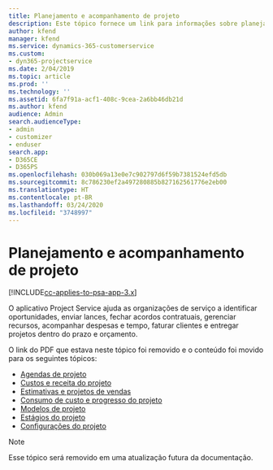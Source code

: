 ```yaml
---
title: Planejamento e acompanhamento de projeto
description: Este tópico fornece um link para informações sobre planejamento e acompanhamento no Project Service Automation.
author: kfend
manager: kfend
ms.service: dynamics-365-customerservice
ms.custom:
- dyn365-projectservice
ms.date: 2/04/2019
ms.topic: article
ms.prod: ''
ms.technology: ''
ms.assetid: 6fa7f91a-acf1-408c-9cea-2a6bb46db21d
ms.author: kfend
audience: Admin
search.audienceType:
- admin
- customizer
- enduser
search.app:
- D365CE
- D365PS
ms.openlocfilehash: 030b069a13e0e7c902797d6f59b7381524efd5db
ms.sourcegitcommit: 8c786230ef2a497280885b827162561776e2eb00
ms.translationtype: HT
ms.contentlocale: pt-BR
ms.lasthandoff: 03/24/2020
ms.locfileid: "3748997"
---
```

# <a name="project-planning-and-tracking"></a>Planejamento e acompanhamento de projeto

[!INCLUDE[cc-applies-to-psa-app-3.x](../../includes/cc-applies-to-psa-app-3x.md)]

O aplicativo Project Service ajuda as organizações de serviço a identificar oportunidades, enviar lances, fechar acordos contratuais, gerenciar recursos, acompanhar despesas e tempo, faturar clientes e entregar projetos dentro do prazo e orçamento. 

O link do PDF que estava neste tópico foi removido e o conteúdo foi movido para os seguintes tópicos:

- [Agendas de projeto](../project-creating.md)
- [Custos e receita do projeto](../project-estimating.md)
- [Estimativas e projetos de vendas](../project-leveraging.md)
- [Consumo de custo e progresso do projeto](../project-tracking.md)
- [Modelos de projeto](../project-templates.md)
- [Estágios do projeto](../project-stages.md)
- [Configurações do projeto](../project-settings.md)

> [!NOTE]
> Esse tópico será removido em uma atualização futura da documentação. 
